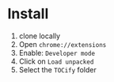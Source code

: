 # Install

1. clone locally
1. Open `chrome://extensions`
1. Enable: `Developer mode`
1. Click on `Load unpacked`
1. Select the `TOCify` folder